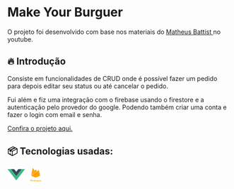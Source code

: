 
# Make Your Burguer

O projeto foi desenvolvido com base nos materiais do <a href="https://youtu.be/wsAQQioPIJs?si=AHC8uNCCc93DPm65" target="_blank"> Matheus Battist </a> no youtube.

## 🔥 Introdução

Consiste em funcionalidades de CRUD onde é possível fazer um pedido para depois editar seu status
ou até cancelar o pedido.

Fui além e fiz uma integração com o firebase usando o firestore e a autenticação pelo provedor do google.
Podendo também criar uma conta e fazer o login com email e senha.

<a target="_blank" href="https://make-your-burguer-chi.vercel.app/"> Confira o projeto aqui.</a>

## 📦 Tecnologias usadas:

<img width="40" height="30" alt="VUE JS" src="https://github.com/devicons/devicon/blob/master/icons/vuejs/vuejs-original.svg">
<img width="40" height="30" alt="Firebase" src="https://github.com/devicons/devicon/blob/master/icons/firebase/firebase-plain-wordmark.svg">

